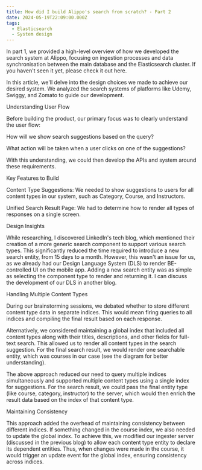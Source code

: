 ```yaml
---
title: How did I build Alippo's search from scratch? - Part 2
date: 2024-05-19T22:09:00.000Z
tags:
  - Elasticsearch
  - System design
---
```

In part 1, we provided a high-level overview of how we developed the search system at Alippo, focusing on ingestion processes and data synchronisation between the main database and the Elasticsearch cluster. If you haven't seen it yet, please check it out here.



In this article, we'll delve into the design choices we made to achieve our desired system. We analyzed the search systems of platforms like Udemy, Swiggy, and Zomato to guide our development.



Understanding User Flow

Before building the product, our primary focus was to clearly understand the user flow:



How will we show search suggestions based on the query?

What action will be taken when a user clicks on one of the suggestions?

With this understanding, we could then develop the APIs and system around these requirements.



Key Features to Build

Content Type Suggestions: We needed to show suggestions to users for all content types in our system, such as Category, Course, and Instructors.

Unified Search Result Page: We had to determine how to render all types of responses on a single screen.

Design Insights

While researching, I discovered LinkedIn's tech blog, which mentioned their creation of a more generic search component to support various search types. This significantly reduced the time required to introduce a new search entity, from 15 days to a month. However, this wasn't an issue for us, as we already had our Design Language System (DLS) to render BE-controlled UI on the mobile app. Adding a new search entity was as simple as selecting the component type to render and returning it. I can discuss the development of our DLS in another blog.



Handling Multiple Content Types

During our brainstorming sessions, we debated whether to store different content type data in separate indices. This would mean firing queries to all indices and compiling the final result based on each response.



Alternatively, we considered maintaining a global index that included all content types along with their titles, descriptions, and other fields for full-text search. This allowed us to render all content types in the search suggestion. For the final search result, we would render one searchable entity, which was courses in our case (see the diagram for better understanding).

The above approach reduced our need to query multiple indices simultaneously and supported multiple content types using a single index for suggestions. For the search result, we could pass the final entity type (like course, category, instructor) to the server, which would then enrich the result data based on the index of that content type.

Maintaining Consistency

This approach added the overhead of maintaining consistency between different indices. If something changed in the course index, we also needed to update the global index. To achieve this, we modified our ingester server (discussed in the previous blog) to allow each content type entity to declare its dependent entities. Thus, when changes were made in the course, it would trigger an update event for the global index, ensuring consistency across indices.
